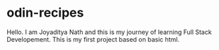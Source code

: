 # odin-recipes
Hello. I am Joyaditya Nath and this is my journey of learning Full Stack Developement. This is my first project based on basic html.
